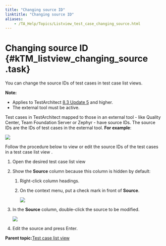 ```yaml
--- 
title: "Changing source ID"
linktitle: "Changing source ID"
aliases: 
    - /TA_Help/Topics/Listview_test_case_changing_source.html
---
```

# Changing source ID {#kTM_listview_changing_source .task}

You can change the source IDs of test cases in test case list views.

**Note:**

-   Applies to TestArchitect [8.3 Update 5](../../TA_ReleaseNotes/DITA_source/Whats_New_8.3_update_5.html) and higher.
-   The external tool must be active.

Test cases in TestArchitect mapped to those in an external tool - like Quality Center, Team Foundation Server or Zephyr - have source IDs. The source IDs are the IDs of test cases in the external tool. **For example**:

![](../Images/External_tool_mapping_test_case_ID.png)

Follow the procedure below to view or edit the source IDs of the test cases in a test case list view .

1.  Open the desired test case list view

2.  Show the **Source** column because this column is hidden by default:

    1.  Right-click column headings.

    2.  On the context menu, put a check mark in front of **Source**.

        ![](../Images/Test_case_listview_show_source_column.png)

3.  In the **Source** column, double-click the source to be modified.

    ![](../Images/Test_case_listview_source.png)

4.  Edit the source and press Enter.


**Parent topic:**[Test case list view](../../TA_Help/Topics/Listview_test_case.html)

